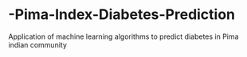 # -Pima-Index-Diabetes-Prediction
Application of machine learning algorithms to predict diabetes in Pima indian community 
